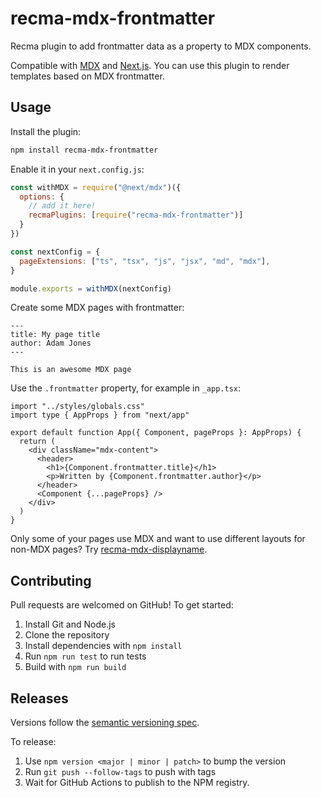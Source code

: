 # recma-mdx-frontmatter

Recma plugin to add frontmatter data as a property to MDX components.

Compatible with [MDX](https://mdxjs.com/) and [Next.js](https://nextjs.org/). You can use this plugin to render templates based on MDX frontmatter.

## Usage

Install the plugin:

```bash
npm install recma-mdx-frontmatter
```

Enable it in your `next.config.js`:

```js
const withMDX = require("@next/mdx")({
  options: {
    // add it here!
    recmaPlugins: [require("recma-mdx-frontmatter")]
  }
})

const nextConfig = {
  pageExtensions: ["ts", "tsx", "js", "jsx", "md", "mdx"],
}

module.exports = withMDX(nextConfig)
```

Create some MDX pages with frontmatter:

```mdx
---
title: My page title
author: Adam Jones
---

This is an awesome MDX page
```

Use the `.frontmatter` property, for example in `_app.tsx`:

```tsx
import "../styles/globals.css"
import type { AppProps } from "next/app"

export default function App({ Component, pageProps }: AppProps) {
  return (
    <div className="mdx-content">
      <header>
        <h1>{Component.frontmatter.title}</h1>
        <p>Written by {Component.frontmatter.author}</p>
      </header>
      <Component {...pageProps} />
    </div>
  )
}
```

Only some of your pages use MDX and want to use different layouts for non-MDX pages? Try [recma-mdx-displayname](https://github.com/domdomegg/recma-mdx-displayname).

## Contributing

Pull requests are welcomed on GitHub! To get started:

1. Install Git and Node.js
2. Clone the repository
3. Install dependencies with `npm install`
4. Run `npm run test` to run tests
5. Build with `npm run build`

## Releases

Versions follow the [semantic versioning spec](https://semver.org/).

To release:

1. Use `npm version <major | minor | patch>` to bump the version
2. Run `git push --follow-tags` to push with tags
3. Wait for GitHub Actions to publish to the NPM registry.